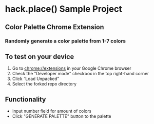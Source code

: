# hack.place() Sample Project

## Color Palette Chrome Extension
### Randomly generate a color palette from 1-7 colors

## To test on your device
1. Go to [chrome://extensions](chrome://extensions) in your Google Chrome browser
2. Check the "Developer mode" checkbox in the top right-hand corner
3. Click “Load Unpacked”
4. Select the forked repo directory

## Functionality
- Input number field for amount of colors
- Click "GENERATE PALETTE" button to the palette